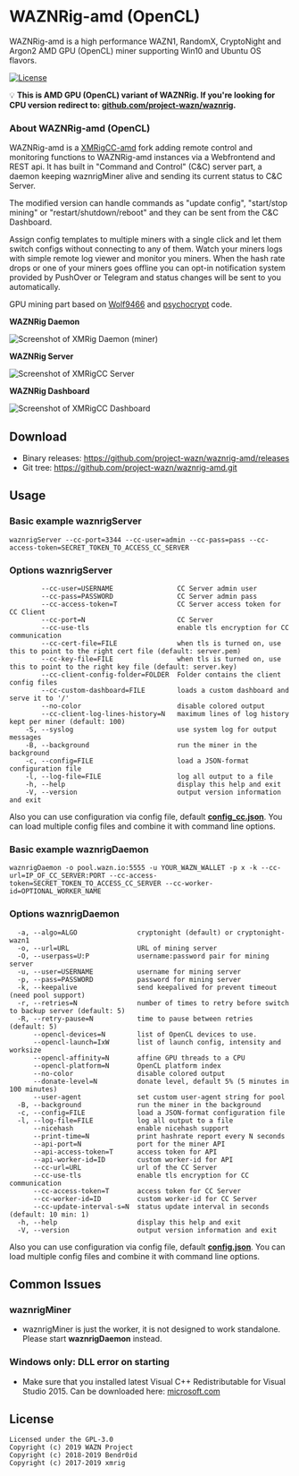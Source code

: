 WAZNRig-amd (OpenCL)
======================

WAZNRig-amd is a high performance WAZN1, RandomX, CryptoNight and Argon2 AMD GPU (OpenCL) miner supporting Win10 and Ubuntu OS flavors.

[![License](https://img.shields.io/badge/license-GPL--3.0-blue)](https://opensource.org/licenses/GPL-3.0)

:bulb: **This is AMD GPU (OpenCL) variant of WAZNRig. If you're looking for CPU version redirect to: [github.com/project-wazn/waznrig](https://github.com/project-wazn/waznrig/).**

### About WAZNRig-amd (OpenCL)

WAZNRig-amd is a [XMRigCC-amd](https://github.com/Bendr0id/xmrigCC-amd) fork adding remote control and monitoring functions to WAZNRig-amd instances via a Webfrontend and REST api. It has built in "Command and Control" (C&amp;C) server part, a daemon keeping waznrigMiner alive and sending its current status to C&amp;C Server.

The modified version can handle commands as "update config", "start/stop mining" or "restart/shutdown/reboot" and they can be sent from the C&amp;C Dashboard.

Assign config templates to multiple miners with a single click and let them switch configs without connecting to any of them. Watch your miners logs with simple remote log viewer and monitor you miners. When the hash rate drops or one of your miners goes offline you can opt-in notification system provided by PushOver or Telegram and status changes will be sent to you automatically.

GPU mining part based on [Wolf9466](https://github.com/OhGodAPet) and [psychocrypt](https://github.com/psychocrypt) code.

**WAZNRig Daemon**

![Screenshot of XMRig Daemon (miner)](https://i.imgur.com/48uGuDI.jpg)

**WAZNRig Server**

![Screenshot of XMRigCC Server](https://i.imgur.com/iS1RzgO.png)

**WAZNRig Dashboard**

![Screenshot of XMRigCC Dashboard](https://imgur.com/UrdTHpM.png)

## Download
* Binary releases: https://github.com/project-wazn/waznrig-amd/releases
* Git tree: https://github.com/project-wazn/waznrig-amd.git

## Usage
### Basic example waznrigServer
```
waznrigServer --cc-port=3344 --cc-user=admin --cc-pass=pass --cc-access-token=SECRET_TOKEN_TO_ACCESS_CC_SERVER
```

### Options waznrigServer
```
        --cc-user=USERNAME                CC Server admin user
        --cc-pass=PASSWORD                CC Server admin pass
        --cc-access-token=T               CC Server access token for CC Client
        --cc-port=N                       CC Server
        --cc-use-tls                      enable tls encryption for CC communication
        --cc-cert-file=FILE               when tls is turned on, use this to point to the right cert file (default: server.pem)
        --cc-key-file=FILE                when tls is turned on, use this to point to the right key file (default: server.key)
        --cc-client-config-folder=FOLDER  Folder contains the client config files
        --cc-custom-dashboard=FILE        loads a custom dashboard and serve it to '/'
        --no-color                        disable colored output
        --cc-client-log-lines-history=N   maximum lines of log history kept per miner (default: 100)
    -S, --syslog                          use system log for output messages
    -B, --background                      run the miner in the background
    -c, --config=FILE                     load a JSON-format configuration file
    -l, --log-file=FILE                   log all output to a file
    -h, --help                            display this help and exit
    -V, --version                         output version information and exit
```

Also you can use configuration via config file, default **[config_cc.json](https://github.com/Bendr0id/xmrigCC/wiki/Config-XMRigCCServer)**. You can load multiple config files and combine it with command line options.

### Basic example waznrigDaemon
```
waznrigDaemon -o pool.wazn.io:5555 -u YOUR_WAZN_WALLET -p x -k --cc-url=IP_OF_CC_SERVER:PORT --cc-access-token=SECRET_TOKEN_TO_ACCESS_CC_SERVER --cc-worker-id=OPTIONAL_WORKER_NAME
```

### Options waznrigDaemon
```
  -a, --algo=ALGO               cryptonight (default) or cryptonight-wazn1
  -o, --url=URL                 URL of mining server
  -O, --userpass=U:P            username:password pair for mining server
  -u, --user=USERNAME           username for mining server
  -p, --pass=PASSWORD           password for mining server
  -k, --keepalive               send keepalived for prevent timeout (need pool support)
  -r, --retries=N               number of times to retry before switch to backup server (default: 5)
  -R, --retry-pause=N           time to pause between retries (default: 5)
      --opencl-devices=N        list of OpenCL devices to use.
      --opencl-launch=IxW       list of launch config, intensity and worksize
      --opencl-affinity=N       affine GPU threads to a CPU
      --opencl-platform=N       OpenCL platform index
      --no-color                disable colored output
      --donate-level=N          donate level, default 5% (5 minutes in 100 minutes)
      --user-agent              set custom user-agent string for pool
  -B, --background              run the miner in the background
  -c, --config=FILE             load a JSON-format configuration file
  -l, --log-file=FILE           log all output to a file
      --nicehash                enable nicehash support
      --print-time=N            print hashrate report every N seconds
      --api-port=N              port for the miner API
      --api-access-token=T      access token for API
      --api-worker-id=ID        custom worker-id for API
      --cc-url=URL              url of the CC Server
      --cc-use-tls              enable tls encryption for CC communication
      --cc-access-token=T       access token for CC Server
      --cc-worker-id=ID         custom worker-id for CC Server
      --cc-update-interval-s=N  status update interval in seconds (default: 10 min: 1)
  -h, --help                    display this help and exit
  -V, --version                 output version information and exit
```

Also you can use configuration via config file, default **[config.json](https://github.com/Bendr0id/xmrigCC/wiki/Config-XMRigDaemon)**. You can load multiple config files and combine it with command line options.

## Common Issues
### waznrigMiner
* waznrigMiner is just the worker, it is not designed to work standalone. Please start **waznrigDaemon** instead.

### Windows only: DLL error on starting
* Make sure that you installed latest Visual C++ Redistributable for Visual Studio 2015. Can be downloaded here: [microsoft.com](https://www.microsoft.com/de-de/download/details.aspx?id=48145)

## License
```
Licensed under the GPL-3.0
Copyright (c) 2019 WAZN Project
Copyright (c) 2018-2019 Bendr0id
Copyright (c) 2017-2019 xmrig
```
